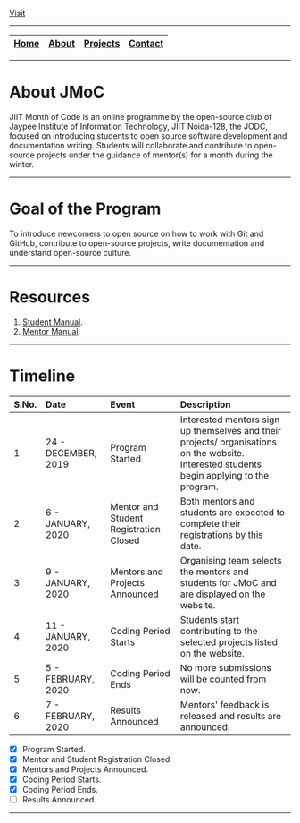 [Visit](https://jmoc.jodc.tech/)

---

| [Home](README.md) | [About](About.md) | [Projects](Projects.md) | [Contact](Contact.md) |
|:--:|:--:|:--:|:--:|

---

# About JMoC

JIIT Month of Code is an online programme by the open-source club of Jaypee Institute of Information Technology, JIIT Noida-128, the JODC, focused on introducing students to open source software development and documentation writing. Students will collaborate and contribute to open-source projects under the guidance of mentor(s) for a month during the winter.

---

# Goal of the Program

To introduce newcomers to open source on how to work with Git and GitHub, contribute to open-source projects, write documentation and understand open-source culture.

---

# Resources

1. [Student Manual](Student_Manual.md).
2. [Mentor Manual](Mentor_Manual.md).

---

# Timeline

| S.No. | Date | Event | Description |
|:--|:--|:--| :-- |
| 1 | 24 - DECEMBER, 2019 | Program Started | Interested mentors sign up themselves and their projects/ organisations on the website. Interested students begin applying to the program. |
| 2 | 6 - JANUARY, 2020 | Mentor and Student Registration Closed | Both mentors and students are expected to complete their registrations by this date. |
| 3 | 9 - JANUARY, 2020 | Mentors and Projects Announced | Organising team selects the mentors and students for JMoC and are displayed on the website. |
| 4 | 11 - JANUARY, 2020 | Coding Period Starts | Students start contributing to the selected projects listed on the website. |
| 5 | 5 - FEBRUARY, 2020 | Coding Period Ends | No more submissions will be counted from now. |
| 6 | 7 - FEBRUARY, 2020 | Results Announced | Mentors' feedback is released and results are announced. |

- [x] Program Started.
- [x] Mentor and Student Registration Closed.
- [x] Mentors and Projects Announced.
- [x] Coding Period Starts.
- [x] Coding Period Ends.
- [ ] Results Announced.
  
---